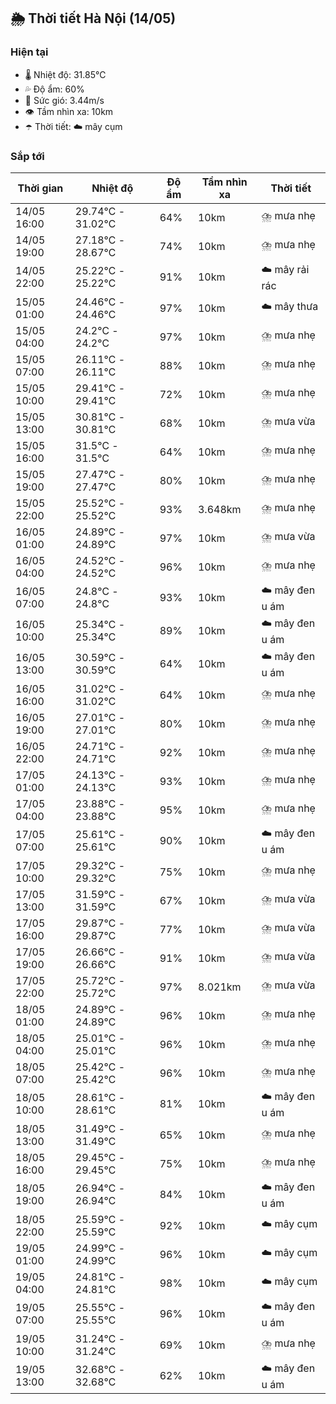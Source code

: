 ## 🌦️ Thời tiết Hà Nội (14/05)

### Hiện tại

- 🌡️ Nhiệt độ: 31.85℃
- 💦 Độ ẩm: 60%
- 💨 Sức gió: 3.44m/s
- 👁️ Tầm nhìn xa: 10km
- ☂️ Thời tiết: ☁️ mây cụm

### Sắp tới

| Thời gian | Nhiệt độ | Độ ẩm | Tầm nhìn xa | Thời tiết |
| --- | --- | --- | --- | --- |
| 14/05 16:00 | 29.74℃ - 31.02℃ | 64% | 10km | ⛈️ mưa nhẹ |
| 14/05 19:00 | 27.18℃ - 28.67℃ | 74% | 10km | ⛈️ mưa nhẹ |
| 14/05 22:00 | 25.22℃ - 25.22℃ | 91% | 10km | ☁️ mây rải rác |
| 15/05 01:00 | 24.46℃ - 24.46℃ | 97% | 10km | ☁️ mây thưa |
| 15/05 04:00 | 24.2℃ - 24.2℃ | 97% | 10km | ⛈️ mưa nhẹ |
| 15/05 07:00 | 26.11℃ - 26.11℃ | 88% | 10km | ⛈️ mưa nhẹ |
| 15/05 10:00 | 29.41℃ - 29.41℃ | 72% | 10km | ⛈️ mưa nhẹ |
| 15/05 13:00 | 30.81℃ - 30.81℃ | 68% | 10km | ⛈️ mưa vừa |
| 15/05 16:00 | 31.5℃ - 31.5℃ | 64% | 10km | ⛈️ mưa nhẹ |
| 15/05 19:00 | 27.47℃ - 27.47℃ | 80% | 10km | ⛈️ mưa nhẹ |
| 15/05 22:00 | 25.52℃ - 25.52℃ | 93% | 3.648km | ⛈️ mưa nhẹ |
| 16/05 01:00 | 24.89℃ - 24.89℃ | 97% | 10km | ⛈️ mưa vừa |
| 16/05 04:00 | 24.52℃ - 24.52℃ | 96% | 10km | ⛈️ mưa nhẹ |
| 16/05 07:00 | 24.8℃ - 24.8℃ | 93% | 10km | ☁️ mây đen u ám |
| 16/05 10:00 | 25.34℃ - 25.34℃ | 89% | 10km | ☁️ mây đen u ám |
| 16/05 13:00 | 30.59℃ - 30.59℃ | 64% | 10km | ☁️ mây đen u ám |
| 16/05 16:00 | 31.02℃ - 31.02℃ | 64% | 10km | ⛈️ mưa nhẹ |
| 16/05 19:00 | 27.01℃ - 27.01℃ | 80% | 10km | ⛈️ mưa nhẹ |
| 16/05 22:00 | 24.71℃ - 24.71℃ | 92% | 10km | ⛈️ mưa nhẹ |
| 17/05 01:00 | 24.13℃ - 24.13℃ | 93% | 10km | ⛈️ mưa nhẹ |
| 17/05 04:00 | 23.88℃ - 23.88℃ | 95% | 10km | ⛈️ mưa nhẹ |
| 17/05 07:00 | 25.61℃ - 25.61℃ | 90% | 10km | ☁️ mây đen u ám |
| 17/05 10:00 | 29.32℃ - 29.32℃ | 75% | 10km | ⛈️ mưa nhẹ |
| 17/05 13:00 | 31.59℃ - 31.59℃ | 67% | 10km | ⛈️ mưa vừa |
| 17/05 16:00 | 29.87℃ - 29.87℃ | 77% | 10km | ⛈️ mưa vừa |
| 17/05 19:00 | 26.66℃ - 26.66℃ | 91% | 10km | ⛈️ mưa vừa |
| 17/05 22:00 | 25.72℃ - 25.72℃ | 97% | 8.021km | ⛈️ mưa vừa |
| 18/05 01:00 | 24.89℃ - 24.89℃ | 96% | 10km | ⛈️ mưa nhẹ |
| 18/05 04:00 | 25.01℃ - 25.01℃ | 96% | 10km | ⛈️ mưa nhẹ |
| 18/05 07:00 | 25.42℃ - 25.42℃ | 96% | 10km | ⛈️ mưa nhẹ |
| 18/05 10:00 | 28.61℃ - 28.61℃ | 81% | 10km | ☁️ mây đen u ám |
| 18/05 13:00 | 31.49℃ - 31.49℃ | 65% | 10km | ⛈️ mưa nhẹ |
| 18/05 16:00 | 29.45℃ - 29.45℃ | 75% | 10km | ⛈️ mưa nhẹ |
| 18/05 19:00 | 26.94℃ - 26.94℃ | 84% | 10km | ☁️ mây đen u ám |
| 18/05 22:00 | 25.59℃ - 25.59℃ | 92% | 10km | ☁️ mây cụm |
| 19/05 01:00 | 24.99℃ - 24.99℃ | 96% | 10km | ☁️ mây cụm |
| 19/05 04:00 | 24.81℃ - 24.81℃ | 98% | 10km | ☁️ mây cụm |
| 19/05 07:00 | 25.55℃ - 25.55℃ | 96% | 10km | ☁️ mây đen u ám |
| 19/05 10:00 | 31.24℃ - 31.24℃ | 69% | 10km | ⛈️ mưa nhẹ |
| 19/05 13:00 | 32.68℃ - 32.68℃ | 62% | 10km | ☁️ mây đen u ám |

